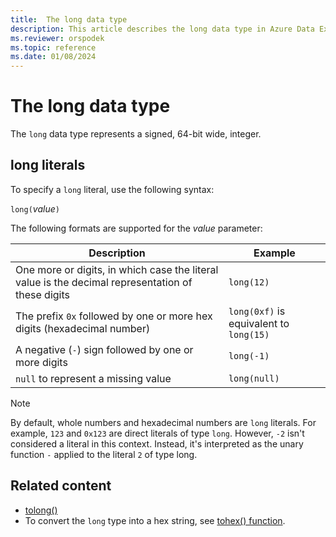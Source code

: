 ```yaml
---
title:  The long data type
description: This article describes the long data type in Azure Data Explorer.
ms.reviewer: orspodek
ms.topic: reference
ms.date: 01/08/2024
---
```

# The long data type

The `long` data type represents a signed, 64-bit wide, integer.

## long literals

To specify a `long` literal, use the following syntax:

`long(`*value*`)`

The following formats are supported for the *value* parameter:

|Description|Example|
|--|--|
|One more or digits, in which case the literal value is the decimal representation of these digits|`long(12)`|
|The prefix `0x` followed by one or more hex digits (hexadecimal number)|`long(0xf)` is equivalent to `long(15)`|
|A negative (`-`) sign followed by one or more digits|`long(-1)`|
|`null` to represent a missing value|`long(null)`|

> [!NOTE]
> By default, whole numbers and hexadecimal numbers are `long` literals. For example, `123` and `0x123` are direct literals of type `long`. However, `-2` isn't considered a literal in this context. Instead, it's interpreted as the unary function `-` applied to the literal `2` of type long.

## Related content

* [tolong()](../../query/tolongfunction.md)
* To convert the `long` type into a hex string, see [tohex() function](../tohexfunction.md).

